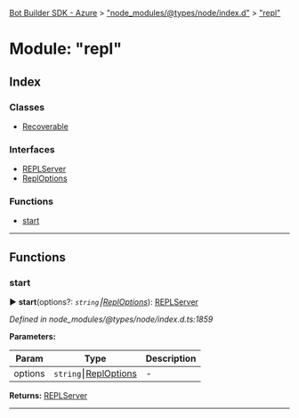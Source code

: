 [Bot Builder SDK - Azure](../README.md) > ["node_modules/@types/node/index.d"](../modules/_node_modules__types_node_index_d_.md) > ["repl"](../modules/_node_modules__types_node_index_d_._repl_.md)



# Module: "repl"

## Index

### Classes

* [Recoverable](../classes/_node_modules__types_node_index_d_._repl_.recoverable.md)


### Interfaces

* [REPLServer](../interfaces/_node_modules__types_node_index_d_._repl_.replserver.md)
* [ReplOptions](../interfaces/_node_modules__types_node_index_d_._repl_.reploptions.md)


### Functions

* [start](_node_modules__types_node_index_d_._repl_.md#start)



---
## Functions
<a id="start"></a>

###  start

► **start**(options?: *`string`⎮[ReplOptions](../interfaces/_node_modules__types_node_index_d_._repl_.reploptions.md)*): [REPLServer](../interfaces/_node_modules__types_node_index_d_._repl_.replserver.md)



*Defined in node_modules/@types/node/index.d.ts:1859*



**Parameters:**

| Param | Type | Description |
| ------ | ------ | ------ |
| options | `string`⎮[ReplOptions](../interfaces/_node_modules__types_node_index_d_._repl_.reploptions.md)   |  - |





**Returns:** [REPLServer](../interfaces/_node_modules__types_node_index_d_._repl_.replserver.md)





___


